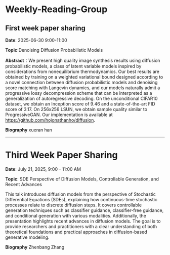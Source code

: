 # Weekly-Reading-Group
## First week paper sharing
**Date**: 2025-06-30 9:00-11:00

**Topic**:Denoising Diffusion Probabilistic Models

**Abstract**：We present high quality image synthesis results using diffusion probabilistic models,
a class of latent variable models inspired by considerations from nonequilibrium
thermodynamics. Our best results are obtained by training on a weighted variational
bound designed according to a novel connection between diffusion probabilistic
models and denoising score matching with Langevin dynamics, and our models naturally admit a progressive lossy decompression scheme that can be interpreted as a
generalization of autoregressive decoding. On the unconditional CIFAR10 dataset,
we obtain an Inception score of 9.46 and a state-of-the-art FID score of 3.17. On
256x256 LSUN, we obtain sample quality similar to ProgressiveGAN. Our implementation is available at https://github.com/hojonathanho/diffusion.

**Biography**
xueran han

---

# Third Week Paper Sharing

**Date**: July 21, 2025, 9:00 - 11:00 AM

**Topic**: SDE Perspective of Diffusion Models, Controllable Generation, and Recent Advances

This talk introduces diffusion models from the perspective of Stochastic Differential Equations (SDEs), explaining how continuous-time stochastic processes relate to discrete diffusion steps. It covers controllable generation techniques such as classifier guidance, classifier-free guidance, and conditional generation with various modalities. Additionally, the presentation highlights recent advances in diffusion models. The goal is to provide researchers and practitioners with a clear understanding of both theoretical foundations and practical approaches in diffusion-based generative modeling.

**Biography**
Zhenbang Zhang


